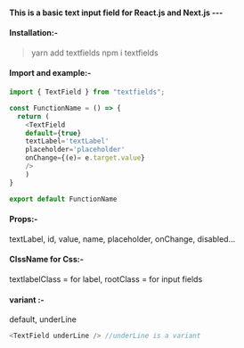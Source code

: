 #### This is a basic text input field for React.js and Next.js ---

#### Installation:-

> yarn add textfields
> npm i textfields

#### Import and example:-

```JavaScript
import { TextField } from "textfields";

const FunctionName = () => {
  return (
    <TextField
    default={true}
    textLabel='textLabel'
    placeholder='placeholder'
    onChange={(e)= e.target.value}
    />
    )
}

export default FunctionName
```

#### Props:-

textLabel,
id,
value,
name,
placeholder,
onChange,
disabled...

#### ClssName for Css:-

textlabelClass = for label,
rootClass = for input fields

#### variant :-
default, underLine

```JavaScript
<TextField underLine /> //underLine is a variant
```
